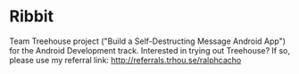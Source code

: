 Ribbit
======

Team Treehouse project ("Build a Self-Destructing Message Android App") for the Android Development track.
Interested in trying out Treehouse? If so, please use my referral link: http://referrals.trhou.se/ralphcacho
